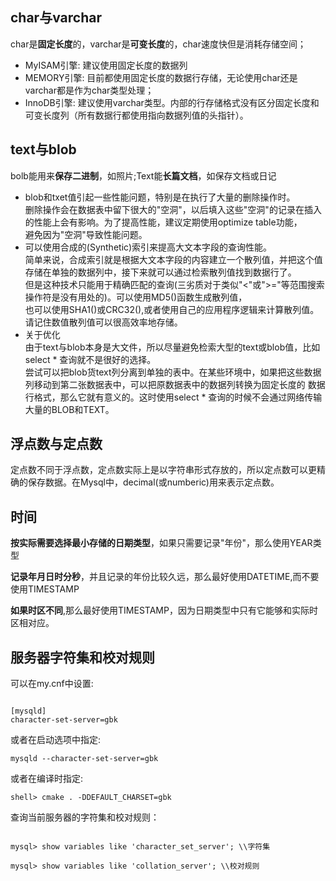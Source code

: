 ## char与varchar
char是**固定长度**的，varchar是**可变长度**的，char速度快但是消耗存储空间；  
  - MyISAM引擎: 建议使用固定长度的数据列  
  - MEMORY引擎: 目前都使用固定长度的数据行存储，无论使用char还是varchar都是作为char类型处理；  
  - InnoDB引擎: 建议使用varchar类型。内部的行存储格式没有区分固定长度和可变长度列（所有数据行都使用指向数据列值的头指针）。  
  
## text与blob
bolb能用来**保存二进制**，如照片;Text能**长篇文档**，如保存文档或日记  
  - blob和txet值引起一些性能问题，特别是在执行了大量的删除操作时。  
    删除操作会在数据表中留下很大的"空洞"，以后填入这些"空洞"的记录在插入的性能上会有影响。为了提高性能，建议定期使用optimize table功能，  
    避免因为"空洞"导致性能问题。
  - 可以使用合成的(Synthetic)索引来提高大文本字段的查询性能。  
    简单来说，合成索引就是根据大文本字段的内容建立一个散列值，并把这个值存储在单独的数据列中，接下来就可以通过检索散列值找到数据行了。  
    但是这种技术只能用于精确匹配的查询(三劣质对于类似"<"或">="等范围搜索操作符是没有用处的)。可以使用MD5()函数生成散列值，  
    也可以使用SHA1()或CRC32(),或者使用自己的应用程序逻辑来计算散列值。请记住数值散列值可以很高效率地存储。
  - 关于优化  
    由于text与blob本身是大文件，所以尽量避免检索大型的text或blob值，比如select * 查询就不是很好的选择。  
    尝试可以把blob货text列分离到单独的表中。在某些环境中，如果把这些数据列移动到第二张数据表中，可以把原数据表中的数据列转换为固定长度的
    数据行格式，那么它就有意义的。这时使用select * 查询的时候不会通过网络传输大量的BLOB和TEXT。  

## 浮点数与定点数
定点数不同于浮点数，定点数实际上是以字符串形式存放的，所以定点数可以更精确的保存数据。在Mysql中，decimal(或numberic)用来表示定点数。  

## 时间
**按实际需要选择最小存储的日期类型**，如果只需要记录"年份"，那么使用YEAR类型  

**记录年月日时分秒**，并且记录的年份比较久远，那么最好使用DATETIME,而不要使用TIMESTAMP  

**如果时区不同**,那么最好使用TIMESTAMP，因为日期类型中只有它能够和实际时区相对应。  

## 服务器字符集和校对规则
可以在my.cnf中设置:
```

[mysqld]
character-set-server=gbk
```  
或者在启动选项中指定:
```
mysqld --character-set-server=gbk
```  
或者在编译时指定:
```
shell> cmake . -DDEFAULT_CHARSET=gbk
```
查询当前服务器的字符集和校对规则：
```

mysql> show variables like 'character_set_server'; \\字符集

mysql> show variables like 'collation_server'; \\校对规则
```


